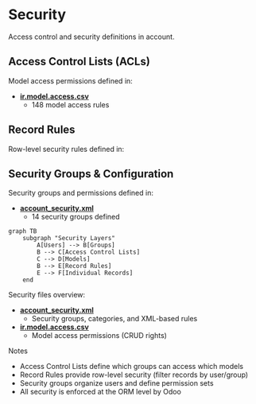 # Security

Access control and security definitions in account.

## Access Control Lists (ACLs)

Model access permissions defined in:
- **[ir.model.access.csv](../account/security/ir.model.access.csv)**
  - 148 model access rules

## Record Rules

Row-level security rules defined in:

## Security Groups & Configuration

Security groups and permissions defined in:
- **[account_security.xml](../account/security/account_security.xml)**
  - 14 security groups defined

```mermaid
graph TB
    subgraph "Security Layers"
        A[Users] --> B[Groups]
        B --> C[Access Control Lists]
        C --> D[Models]
        B --> E[Record Rules]
        E --> F[Individual Records]
    end
```

Security files overview:
- **[account_security.xml](../account/security/account_security.xml)**
  - Security groups, categories, and XML-based rules
- **[ir.model.access.csv](../account/security/ir.model.access.csv)**
  - Model access permissions (CRUD rights)

Notes
- Access Control Lists define which groups can access which models
- Record Rules provide row-level security (filter records by user/group)
- Security groups organize users and define permission sets
- All security is enforced at the ORM level by Odoo
